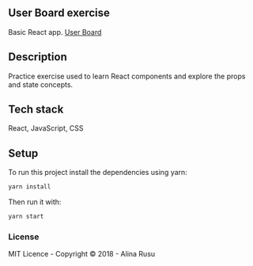 ## User Board exercise
Basic React app.
[User Board](https://laughing-ptolemy-f2dc23.netlify.com/)

## Description
Practice exercise used to learn React components and explore the props and state concepts.

## Tech stack
React,
JavaScript,
CSS

## Setup
To run this project install the dependencies using yarn:
```bash
yarn install
```
Then run it with:
```bash
yarn start
```

### License
MIT Licence - Copyright &copy; 2018 - Alina Rusu
